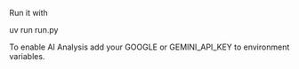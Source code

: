 Run it with 

uv run run.py


To enable AI Analysis add your GOOGLE or GEMINI_API_KEY to environment variables.